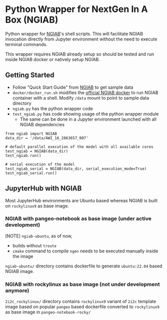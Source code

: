 # Python Wrapper for NextGen In A Box (NGIAB)
Python wrapper for [NGIAB](https://github.com/CIROH-UA/NGIAB-CloudInfra/tree/main)'s shell scripts. This will facilitate NGIAB invocation directly from Jupyter environment without the need to execute terminal commands.

This wrapper requires NGIAB already setup so should be tested and run inside NGIAB docker or natively setup NGIAB.

## Getting Started
 - Follow "Quick Start Guide" from [NGIAB](https://github.com/CIROH-UA/NGIAB-CloudInfra/tree/main) to get sample data
 - `docker/docker_run.sh` modifies the [official NGIAB docker](https://github.com/CIROH-UA/NGIAB-CloudInfra/blob/main/docker/Dockerfile) to run NGIAB container with a shell. Modify `/data` mount to point to sample data directory
 - `ngiab.py` has the python wrapper code
 - `test_ngiab.py` has code showing usage of the python wrapper module
    - The same can be done in a Jupyter environment launched with all NGIAB dependencies
```
from ngiab import NGIAB
data_dir = '/data/AWI_16_2863657_007'

# default parallel execution of the model with all available cores
test_ngiab = NGIAB(data_dir)
test_ngiab.run()

# serial execution of the model
test_ngiab_serial = NGIAB(data_dir, serial_execution_mode=True)
test_ngiab_serial.run()
```
## JupyterHub with NGIAB
Most JupyterHub environments are Ubuntu based whereas NGIAB is built on `rockylinux9` as base image. 

### NGIAB with pangeo-notebook as base image (under active development)
[NOTE] `ngiab-ubuntu`, as of now, 
  - builds without `troute`
  - `cmake` command to compile `ngen` needs to be executed manually inside the image

`ngiab-ubuntu/` directory contains dockerfile to generate `ubuntu:22.04` based NGIAB image.

### NGIAB with rockylinux as base image (not under development anymore)
`2i2c_rockylinux/` directory contains `rockylinux9` variant of `2i2c` template image based on popular `pangeo` based dockerfile converted to `rockylinux9` as base image in `pangeo-notebook-rocky/` 